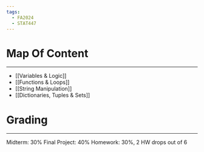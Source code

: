 ```yaml
---
tags:
  - FA2024
  - STAT447
---
```

# Map Of Content
---
- [[Variables & Logic]]
- [[Functions & Loops]]
- [[String Manipulation]]
- [[Dictionaries, Tuples & Sets]]
# Grading
---
Midterm: 30%
Final Project: 40%
Homework: 30%, 2 HW drops out of 6 